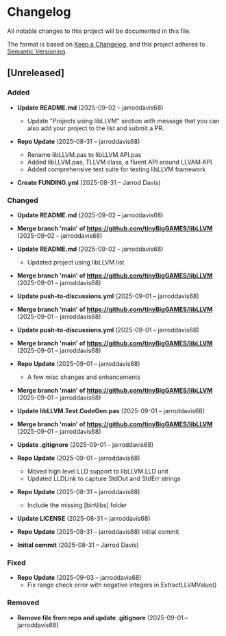 # Changelog

All notable changes to this project will be documented in this file.

The format is based on [Keep a Changelog](https://keepachangelog.com/en/1.0.0/),
and this project adheres to [Semantic Versioning](https://semver.org/spec/v2.0.0.html).

## [Unreleased]

### Added
- **Update README.md** (2025-09-02 – jarroddavis68)
  - Update "Projects using libLLVM" section with message that you can also add your project to the list and submit a PR.

- **Repo Update** (2025-08-31 – jarroddavis68)
  - Rename libLLVM.pas to libLLVM.API.pas
  - Added libLLVM.pas, TLLVM class,  a fluent API around LLVAM API
  - Added comprehensive test suite for testing libLLVM framework

- **Create FUNDING.yml** (2025-08-31 – Jarrod Davis)


### Changed
- **Update README.md** (2025-09-02 – jarroddavis68)

- **Merge branch 'main' of https://github.com/tinyBigGAMES/libLLVM** (2025-09-02 – jarroddavis68)

- **Update README.md** (2025-09-02 – jarroddavis68)
  - Updated project using libLLVM list

- **Merge branch 'main' of https://github.com/tinyBigGAMES/libLLVM** (2025-09-01 – jarroddavis68)

- **Update push-to-discussions.yml** (2025-09-01 – jarroddavis68)

- **Merge branch 'main' of https://github.com/tinyBigGAMES/libLLVM** (2025-09-01 – jarroddavis68)

- **Update push-to-discussions.yml** (2025-09-01 – jarroddavis68)

- **Merge branch 'main' of https://github.com/tinyBigGAMES/libLLVM** (2025-09-01 – jarroddavis68)

- **Repo Update** (2025-09-01 – jarroddavis68)
  - A few misc changes and enhancements

- **Merge branch 'main' of https://github.com/tinyBigGAMES/libLLVM** (2025-09-01 – jarroddavis68)

- **Update libLLVM.Test.CodeGen.pas** (2025-09-01 – jarroddavis68)

- **Merge branch 'main' of https://github.com/tinyBigGAMES/libLLVM** (2025-09-01 – jarroddavis68)

- **Update .gitignore** (2025-09-01 – jarroddavis68)

- **Repo Update** (2025-09-01 – jarroddavis68)
  - Moved high level LLD support to libLLVM.LLD unit
  - Updated LLDLink to capture StdOut and StdErr strings

- **Repo Update** (2025-08-31 – jarroddavis68)
  - Include the missing [bin\libs] folder

- **Update LICENSE** (2025-08-31 – jarroddavis68)

- **Repo Update** (2025-08-31 – jarroddavis68)
  Initial commit

- **Initial commit** (2025-08-31 – Jarrod Davis)


### Fixed
- **Repo Update** (2025-09-03 – jarroddavis68)
  - Fix range check error with negative integers in ExtractLLVMValue()


### Removed
- **Remove file from repo and update .gitignore** (2025-09-01 – jarroddavis68)

